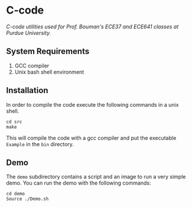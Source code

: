 # C-code 
*C-code utilities used for Prof. Bouman's ECE37 and ECE641 classes at Purdue University.*

## System Requirements
1. GCC compiler
2. Unix bash shell environment

## Installation
In order to compile the code execute the following commands in a unix shell.

	cd src
	make

This will compile the code with a gcc compiler and put the executable ``Example`` in the ``bin`` directory.

## Demo
The ``demo`` subdirectory contains a script and an image to run a very simple demo. You can run the demo with the following commands:

	cd demo
	Source ./Demo.sh

